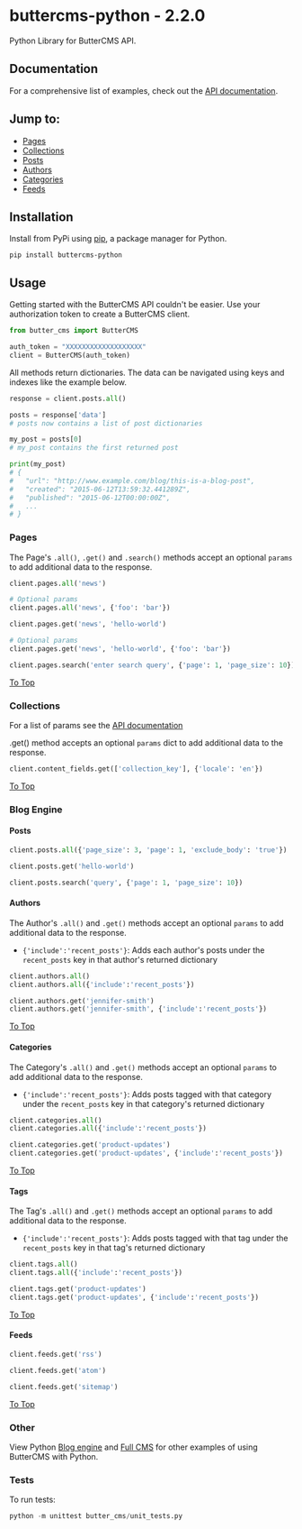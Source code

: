 # buttercms-python - 2.2.0 <!-- {x-release-please-version} -->

Python Library for ButterCMS API. 

## Documentation

For a comprehensive list of examples, check out the [API documentation](https://buttercms.com/docs/api/).

## Jump to:

* [Pages](#pages)
* [Collections](#collections)
* [Posts](#posts)
* [Authors](#authors)
* [Categories](#categories)
* [Feeds](#feeds)

## Installation

Install from PyPi using [pip](http://www.pip-installer.org/en/latest/), a
package manager for Python.

    pip install buttercms-python


## Usage

Getting started with the ButterCMS API couldn't be easier. Use your authorization token to create a ButterCMS client.

```python
from butter_cms import ButterCMS

auth_token = "XXXXXXXXXXXXXXXXXXX"
client = ButterCMS(auth_token)
```

All methods return dictionaries. The data can be navigated using keys and indexes like the example below.

```python
response = client.posts.all()

posts = response['data'] 
# posts now contains a list of post dictionaries

my_post = posts[0]
# my_post contains the first returned post

print(my_post)
# {
#   "url": "http://www.example.com/blog/this-is-a-blog-post",
#   "created": "2015-06-12T13:59:32.441289Z",
#   "published": "2015-06-12T00:00:00Z",
#   ...
# }
```

### Pages

The Page's `.all()`, `.get()` and `.search()` methods accept an optional `params` to add additional data to the response.

```python
client.pages.all('news')

# Optional params
client.pages.all('news', {'foo': 'bar'})
```


```python
client.pages.get('news', 'hello-world')

# Optional params
client.pages.get('news', 'hello-world', {'foo': 'bar'})
```

```python
client.pages.search('enter search query', {'page': 1, 'page_size': 10})
```

[To Top](#buttercms-python)


### Collections

For a list of params see the [API documentation](https://buttercms.com/docs/api/?python#collections)

.get() method accepts an optional `params` dict to add additional data to the response.

```python
client.content_fields.get(['collection_key'], {'locale': 'en'})
```

[To Top](#buttercms-python)


### Blog Engine

#### Posts

```python
client.posts.all({'page_size': 3, 'page': 1, 'exclude_body': 'true'})
```


```python
client.posts.get('hello-world')
```


```python
client.posts.search('query', {'page': 1, 'page_size': 10})
```

#### Authors

The Author's `.all()` and `.get()` methods accept an optional `params` to add additional data to the response.

* `{'include':'recent_posts'}`: Adds each author's posts under the `recent_posts` key in that author's returned dictionary

```python
client.authors.all()
client.authors.all({'include':'recent_posts'})
```


```python
client.authors.get('jennifer-smith')
client.authors.get('jennifer-smith', {'include':'recent_posts'})
```


[To Top](#buttercms-python)

#### Categories

The Category's `.all()` and `.get()` methods accept an optional `params` to add additional data to the response.

* `{'include':'recent_posts'}`: Adds posts tagged with that category under the `recent_posts` key in that category's returned dictionary

```python
client.categories.all()
client.categories.all({'include':'recent_posts'})
```


```python
client.categories.get('product-updates')
client.categories.get('product-updates', {'include':'recent_posts'})
```


[To Top](#buttercms-python)


#### Tags

The Tag's `.all()` and `.get()` methods accept an optional `params` to add additional data to the response.

* `{'include':'recent_posts'}`: Adds posts tagged with that tag under the `recent_posts` key in that tag's returned dictionary

```python
client.tags.all()
client.tags.all({'include':'recent_posts'})
```


```python
client.tags.get('product-updates')
client.tags.get('product-updates', {'include':'recent_posts'})
```


[To Top](#buttercms-python)

#### Feeds

```python
client.feeds.get('rss')
```


```python
client.feeds.get('atom')
```


```python
client.feeds.get('sitemap')
```


[To Top](#buttercms-python)



### Other

View Python [Blog engine](https://buttercms.com/python-blog-engine/) and [Full CMS](https://buttercms.com/python-cms/) for other examples of using ButterCMS with Python.

### Tests

To run tests:

```python
python -m unittest butter_cms/unit_tests.py
```

